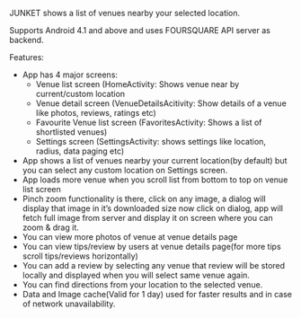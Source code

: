 JUNKET shows a list of venues nearby your selected location.

Supports Android 4.1 and above and uses FOURSQUARE API server as backend.

Features:

<UL>
<LI>App has 4  major screens:
  <UL>
  <LI>Venue list screen (HomeActivity: Shows venue near by current/custom location</LI>
  <LI>Venue detail screen (VenueDetailsAcitivity: Show details of a venue like photos, reviews, ratings etc)</LI>
  <LI>Favourite Venue list screen (FavoritesActivity: Shows a list of shortlisted venues)	</LI>
  <LI>Settings screen (SettingsActivity: shows settings like location, radius, data paging etc)</LI>
  </UL>
</LI>
<LI>App shows a list of venues nearby your current location(by default) but you can select any custom location on Settings screen.</LI>
<LI>App loads more venue when you scroll list from bottom to top on venue list screen</LI>
    
<LI>Pinch zoom functionality is there, click on any image, a dialog will display that image in it’s downloaded size now click on dialog, app will fetch full image from server and display it on screen where you can zoom & drag it.</LI>
    
<LI>You can view more photos of venue at venue details page</LI>
    
<LI>You can view tips/review by users at venue details page(for more tips scroll tips/reviews horizontally)</LI>
    
<LI>You can add a review by selecting any venue that review will be stored locally and displayed when you will select same venue again.</LI>
    
<LI>You can find directions from your location to the selected venue.</LI>
    
<LI>Data and Image cache(Valid for 1 day) used for faster results and in case of network unavailability.</LI>
   </UL>
